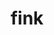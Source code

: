 ---
category: 4-letters
denotation: null
name: fink
reference_link: https://www.etymonline.com/word/fink
root_language: null
root_name: null
title: fink
type: free
word_sums:
- respelling: fink
  sum: 'Fink + '
---